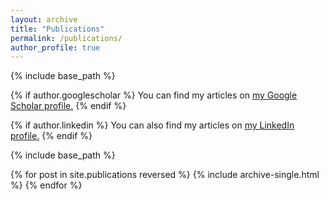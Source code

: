 ```yaml
---
layout: archive
title: "Publications"
permalink: /publications/
author_profile: true
---
```


{% include base_path %}

{% if author.googlescholar %}
  You can find my articles on <u><a href="{{author.googlescholar}}">my Google Scholar profile</a>.</u>
{% endif %}

{% if author.linkedin %}
  You can also find my articles on <u><a href="{{author.linkedin}}">my LinkedIn profile</a>.</u>
{% endif %}

{% include base_path %}

{% for post in site.publications reversed %}
  {% include archive-single.html %}
{% endfor %}